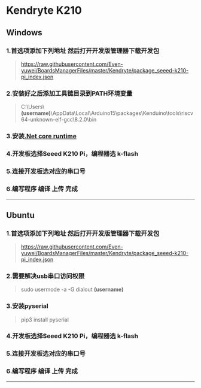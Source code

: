 # Kendryte K210
## Windows
### 1.首选项添加下列地址 然后打开开发版管理器下载开发包
>https://raw.githubusercontent.com/Even-yuwei/BoardsManagerFiles/master/Kendryte/package_seeed-k210-pi_index.json
### 2.安装好之后添加工具链目录到PATH环境变量
>C:\Users\\**(username)**\AppData\Local\Arduino15\packages\Kenduino\tools\riscv64-unknown-elf-gcc\8.2.0\bin
### 3.安装[.Net core runtime](https://download.visualstudio.microsoft.com/download/pr/3f05ee2d-5372-43d6-9562-be86632a53d4/1361281426efa7ff206289adb0411f55/dotnet-runtime-3.0.0-preview3-27503-5-win-x64.exe)
### 4.开发板选择Seeed K210 Pi，编程器选 k-flash
### 5.连接开发板选对应的串口号
### 6.编写程序 编译 上传 完成
----
## Ubuntu
### 1.首选项添加下列地址 然后打开开发版管理器下载开发包
>https://raw.githubusercontent.com/Even-yuwei/BoardsManagerFiles/master/Kendryte/package_seeed-k210-pi_index.json
### 2.需要解决usb串口访问权限
>sudo usermode -a -G dialout **(username)**
### 3.安装pyserial
>pip3 install pyserial
### 4.开发板选择Seeed K210 Pi，编程器选 k-flash
### 5.连接开发板选对应的串口号
### 6.编写程序 编译 上传 完成
----
